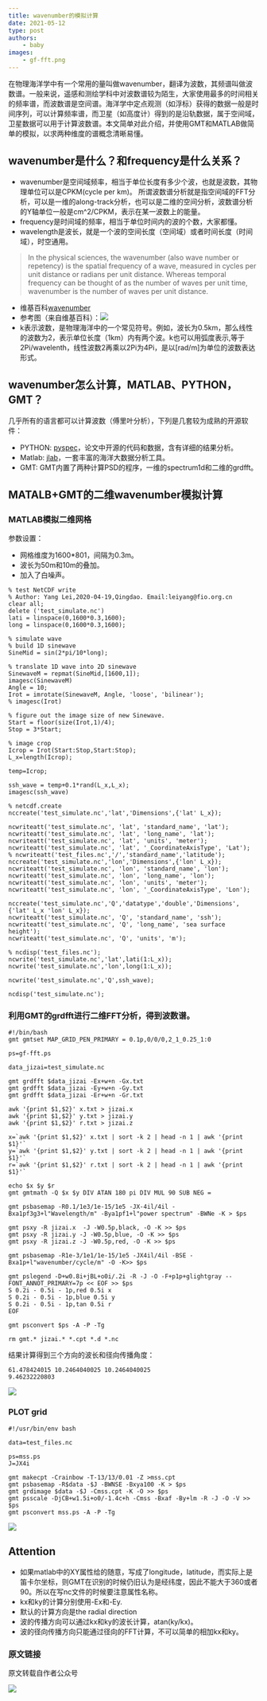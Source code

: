 ```yaml
---
title: wavenumber的模拟计算
date: 2021-05-12
type: post
authors:
    - baby
images:
    - gf-fft.png
---
```


在物理海洋学中有一个常用的量叫做wavenumber，翻译为波数，其频谱叫做波数谱。一般来说，遥感和测绘学科中对波数谱较为陌生，大家使用最多的时间相关的频率谱，而波数谱是空间谱。海洋学中定点观测（如浮标）获得的数据一般是时间序列，可以计算频率谱，而卫星（如高度计）得到的是沿轨数据，属于空间域，卫星数据可以用于计算波数谱。本文简单对此介绍，并使用GMT和MATLAB做简单的模拟，以求两种维度的谱概念清晰易懂。

## wavenumber是什么？和frequency是什么关系？
- wavenumber是空间域频率，相当于单位长度有多少个波，也就是波数，其物理单位可以是CPKM(cycle per km)。 所谓波数谱分析就是指空间域的FFT分析，可以是一维的along-track分析，也可以是二维的空间分析，波数谱分析的Y轴单位一般是cm^2/CPKM，表示在某一波数上的能量。
- frequency是时间域的频率，相当于单位时间内的波的个数，大家都懂。
- wavelength是波长，就是一个波的空间长度（空间域）或者时间长度（时间域），时空通用。

>In the physical sciences, the wavenumber (also wave number or repetency) is the spatial frequency of a wave, measured in cycles per unit distance or radians per unit distance. Whereas temporal frequency can be thought of as the number of waves per unit time, wavenumber is the number of waves per unit distance.

- 维基百科[wavenumber](https://en.wikipedia.org/wiki/Wavenumber)
- 参考图（来自维基百科）：![](wave.png)
- k表示波数，是物理海洋中的一个常见符号。例如，波长为0.5km，那么线性的波数为2，表示单位长度（1km）内有两个波。k也可以用弧度表示,等于2Pi/wavelenth，线性波数2再乘以2Pi为4Pi，是以[rad/m]为单位的波数表达形式。

## wavenumber怎么计算，MATLAB、PYTHON，GMT？

几乎所有的语言都可以计算波数（傅里叶分析），下列是几套较为成熟的开源软件：

- PYTHON: [pyspec](https://github.com/pyspec)，论文中开源的代码和数据，含有详细的结果分析。
- Matlab: [jlab](https://github.com/jonathanlilly/jLab)，一套丰富的海洋大数据分析工具。
- GMT: GMT内置了两种计算PSD的程序，一维的spectrum1d和二维的grdfft。

## MATALB+GMT的二维wavenumber模拟计算

### MATLAB模拟二维网格

参数设置：

- 网格维度为1600*801，间隔为0.3m。
- 波长为50m和10m的叠加。
- 加入了白噪声。

```
% test NetCDF write
% Author: Yang Lei,2020-04-19,Qingdao. Email:leiyang@fio.org.cn
clear all;
delete ('test_simulate.nc')
lati = linspace(0,1600*0.3,1600);
long = linspace(0,1600*0.3,1600);

% simulate wave 
% build 1D sinewave
SineMid = sin(2*pi/10*long);

% translate 1D wave into 2D sinewave
SinewaveM = repmat(SineMid,[1600,1]);
imagesc(SinewaveM)
Angle = 10;
Irot = imrotate(SinewaveM, Angle, 'loose', 'bilinear');
% imagesc(Irot)

% figure out the image size of new Sinewave.
Start = floor(size(Irot,1)/4);
Stop = 3*Start;
 
% image crop
Icrop = Irot(Start:Stop,Start:Stop);
L_x=length(Icrop);

temp=Icrop;

ssh_wave = temp+0.1*rand(L_x,L_x);
imagesc(ssh_wave)

% netcdf.create
nccreate('test_simulate.nc','lat','Dimensions',{'lat' L_x});

ncwriteatt('test_simulate.nc', 'lat', 'standard_name', 'lat');
ncwriteatt('test_simulate.nc', 'lat', 'long_name', 'lat');
ncwriteatt('test_simulate.nc', 'lat', 'units', 'meter');
ncwriteatt('test_simulate.nc', 'lat', '_CoordinateAxisType', 'Lat');
% ncwriteatt('test_files.nc','/','standard_name','latitude');
nccreate('test_simulate.nc','lon','Dimensions',{'lon' L_x});
ncwriteatt('test_simulate.nc', 'lon', 'standard_name', 'lon');
ncwriteatt('test_simulate.nc', 'lon', 'long_name', 'lon');
ncwriteatt('test_simulate.nc', 'lon', 'units', 'meter');
ncwriteatt('test_simulate.nc', 'lon', '_CoordinateAxisType', 'Lon');

nccreate('test_simulate.nc','Q','datatype','double','Dimensions',{'lat' L_x 'lon' L_x});
ncwriteatt('test_simulate.nc', 'Q', 'standard_name', 'ssh');
ncwriteatt('test_simulate.nc', 'Q', 'long_name', 'sea surface height');
ncwriteatt('test_simulate.nc', 'Q', 'units', 'm');

% ncdisp('test_files.nc');
ncwrite('test_simulate.nc','lat',lati(1:L_x));
ncwrite('test_simulate.nc','lon',long(1:L_x));

ncwrite('test_simulate.nc','Q',ssh_wave);

ncdisp('test_simulate.nc');

```

### 利用GMT的grdfft进行二维FFT分析，得到波数谱。
```
#!/bin/bash
gmt gmtset MAP_GRID_PEN_PRIMARY	= 0.1p,0/0/0,2_1_0.25_1:0

ps=gf-fft.ps

data_jizai=test_simulate.nc

gmt grdfft $data_jizai -Ex+w+n -Gx.txt
gmt grdfft $data_jizai -Ey+w+n -Gy.txt
gmt grdfft $data_jizai -Er+w+n -Gr.txt

awk '{print $1,$2}' x.txt > jizai.x 
awk '{print $1,$2}' y.txt > jizai.y
awk '{print $1,$2}' r.txt > jizai.z

x=`awk '{print $1,$2}' x.txt | sort -k 2 | head -n 1 | awk '{print $1}'`
y=`awk '{print $1,$2}' y.txt | sort -k 2 | head -n 1 | awk '{print $1}'`
r=`awk '{print $1,$2}' r.txt | sort -k 2 | head -n 1 | awk '{print $1}'`

echo $x $y $r
gmt gmtmath -Q $x $y DIV ATAN 180 pi DIV MUL 90 SUB NEG =

gmt psbasemap -R0.1/1e3/1e-15/1e5 -JX-4il/4il -Bxa1pf3g3+l"Wavelength/m" -Bya1pf1+l"power spectrum" -BWNe -K > $ps

gmt psxy -R jizai.x  -J -W0.5p,black, -O -K >> $ps
gmt psxy -R jizai.y -J -W0.5p,blue, -O -K >> $ps
gmt psxy -R jizai.z -J -W0.5p,red, -O -K >> $ps

gmt psbasemap -R1e-3/1e1/1e-15/1e5 -JX4il/4il -BSE -Bxa1p+l"wavenumber/cycle/m" -O -K>> $ps

gmt pslegend -D+w0.8i+jBL+o0i/.2i -R -J -O -F+p1p+glightgray --FONT_ANNOT_PRIMARY=7p << EOF >> $ps
S 0.2i - 0.5i - 1p,red 0.5i x
S 0.2i - 0.5i - 1p,blue 0.5i y  
S 0.2i - 0.5i - 1p,tan 0.5i r
EOF

gmt psconvert $ps -A -P -Tg

rm gmt.* jizai.* *.cpt *.d *.nc
```

结果计算得到三个方向的波长和径向传播角度：
```
61.478424015 10.2464040025 10.2464040025
9.46232220803
```
![](gf-fft.png)

### PLOT grid

```
#!/usr/bin/env bash
	
data=test_files.nc

ps=mss.ps
J=JX4i

gmt makecpt -Crainbow -T-13/13/0.01 -Z >mss.cpt
gmt psbasemap -R$data -$J -BWNSE -Bxya100 -K > $ps
gmt grdimage $data -$J -Cmss.cpt -K -O >> $ps
gmt psscale -DjCB+w1.5i+o0/-1.4c+h -Cmss -Bxaf -By+lm -R -J -O -V >> $ps
gmt psconvert mss.ps -A -P -Tg
```
![](grid_fft.png)

## Attention
- 如果matlab中的XY属性给的随意，写成了longitude，latitude，而实际上是笛卡尔坐标，则GMT在识别的时候仍旧认为是经纬度，因此不能大于360或者90。所以在写nc文件的时候要注意属性名称。
- kx和ky的计算分别使用-Ex和-Ey.
- 默认的计算方向是the radial direction 
- 波的传播方向可以通过kx和ky的波长计算，atan(ky/kx)。
- 波的径向传播方向只能通过径向的FFT计算，不可以简单的相加kx和ky。

### 原文链接

原文转载自作者公众号

![](QR.jpg)